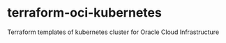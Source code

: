 # terraform-oci-kubernetes
Terraform templates of kubernetes cluster for Oracle Cloud Infrastructure
